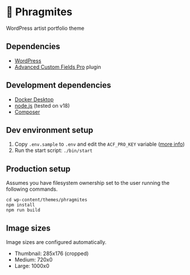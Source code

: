 # 🌾 Phragmites

WordPress artist portfolio theme

## Dependencies

- [WordPress](https://wordpress.org/)
- [Advanced Custom Fields Pro](https://www.advancedcustomfields.com/) plugin

## Development dependencies

- [Docker Desktop](https://www.docker.com/products/docker-desktop/)
- [node.js](https://nodejs.org/en/) (tested on v18)
- [Composer](https://getcomposer.org/)

## Dev environment setup

1. Copy `.env.sample` to `.env` and edit the `ACF_PRO_KEY` variable ([more info](https://www.advancedcustomfields.com/pro/))
2. Run the start script: `./bin/start`

## Production setup

Assumes you have filesystem ownership set to the user running the following commands.

```
cd wp-content/themes/phragmites
npm install
npm run build
```

## Image sizes

Image sizes are configured automatically.

- Thumbnail: 285x176 (cropped)
- Medium: 720x0
- Large: 1000x0
